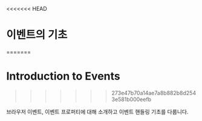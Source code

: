 <<<<<<< HEAD
# 이벤트의 기초
=======
# Introduction to Events
>>>>>>> 273e47b70a14ae7a8b882b8d2543e581b000eefb

브라우저 이벤트, 이벤트 프로퍼티에 대해 소개하고 이벤트 핸들링 기초를 다룹니다.